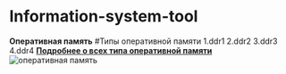 # Information-system-tool
**Оперативная память**
#Типы оперативной памяти 
1.ddr1
2.ddr2
3.ddr3
4.ddr4
[**Подробнее о всех типа оперативной памяти**](https://zen.yandex.ru/media/tehnobzor/chto-takoe-ozu-razbiraemsia-chto-takoe-operativnaia-pamiat--eto-polezno-znat-61ed4d76b6019a7d3e954e3d)
![оперативная память](https://user-images.githubusercontent.com/112748112/188260849-cb8c5155-16f5-4475-b5dd-26b9d54bf0b7.jpg)
